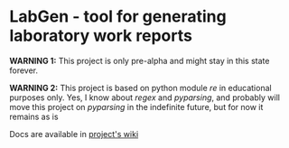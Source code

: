 # LabGen - tool for generating laboratory work reports

**WARNING 1:** This project is only pre-alpha and might stay in this state forever.

**WARNING 2:** This project is based on python module _re_ in educational purposes only. Yes, I know about _regex_ and _pyparsing_, and probably will move this project on _pyparsing_ in the indefinite future, but for now it remains as is

Docs are available in [project's wiki](https://github.com/modelflat/labgen/wiki)
